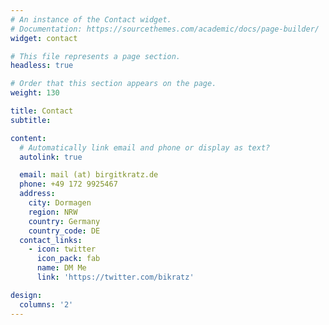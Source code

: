 ```yaml
---
# An instance of the Contact widget.
# Documentation: https://sourcethemes.com/academic/docs/page-builder/
widget: contact

# This file represents a page section.
headless: true

# Order that this section appears on the page.
weight: 130

title: Contact
subtitle:

content:
  # Automatically link email and phone or display as text?
  autolink: true

  email: mail (at) birgitkratz.de
  phone: +49 172 9925467
  address:
    city: Dormagen
    region: NRW
    country: Germany
    country_code: DE
  contact_links:
    - icon: twitter
      icon_pack: fab
      name: DM Me
      link: 'https://twitter.com/bikratz'

design:
  columns: '2'
---
```

